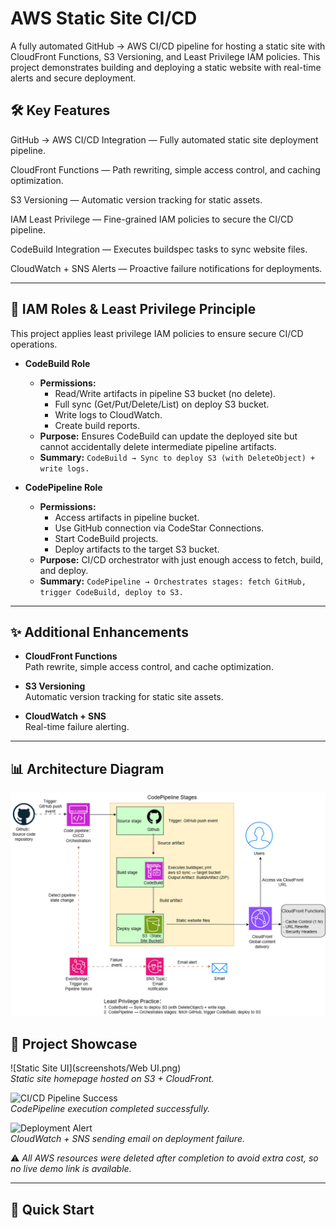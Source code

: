 # AWS Static Site CI/CD

A fully automated GitHub → AWS CI/CD pipeline for hosting a static site with CloudFront Functions, S3 Versioning, and Least Privilege IAM policies. This project demonstrates building and deploying a static website with real-time alerts and secure deployment.

## 🛠 Key Features

GitHub → AWS CI/CD Integration — Fully automated static site deployment pipeline.

CloudFront Functions — Path rewriting, simple access control, and caching optimization.

S3 Versioning — Automatic version tracking for static assets.

IAM Least Privilege — Fine-grained IAM policies to secure the CI/CD pipeline.

CodeBuild Integration — Executes buildspec tasks to sync website files.

CloudWatch + SNS Alerts — Proactive failure notifications for deployments.

---

## 🔐 IAM Roles & Least Privilege Principle

This project applies least privilege IAM policies to ensure secure CI/CD operations.

- **CodeBuild Role**
  - **Permissions:**
    - Read/Write artifacts in pipeline S3 bucket (no delete).
    - Full sync (Get/Put/Delete/List) on deploy S3 bucket.
    - Write logs to CloudWatch.
    - Create build reports.
  - **Purpose:** Ensures CodeBuild can update the deployed site but cannot accidentally delete intermediate pipeline artifacts.  
  - **Summary:** `CodeBuild → Sync to deploy S3 (with DeleteObject) + write logs.`

- **CodePipeline Role**
  - **Permissions:**
    - Access artifacts in pipeline bucket.
    - Use GitHub connection via CodeStar Connections.
    - Start CodeBuild projects.
    - Deploy artifacts to the target S3 bucket.
  - **Purpose:** CI/CD orchestrator with just enough access to fetch, build, and deploy.  
  - **Summary:** `CodePipeline → Orchestrates stages: fetch GitHub, trigger CodeBuild, deploy to S3.`

---

## ✨ Additional Enhancements

- **CloudFront Functions**  
  Path rewrite, simple access control, and cache optimization.  

- **S3 Versioning**  
  Automatic version tracking for static site assets.  

- **CloudWatch + SNS**  
  Real-time failure alerting.  

---

## 📊 Architecture Diagram

![Architecture Diagram](docs/AWS-StaticSite.drawio.png)

## 📸 Project Showcase

![Static Site UI](screenshots/Web UI.png)  
*Static site homepage hosted on S3 + CloudFront.*

![CI/CD Pipeline Success](screenshots/pipeline-success.png)  
*CodePipeline execution completed successfully.*

![Deployment Alert](screenshots/deployment-alert.png)  
*CloudWatch + SNS sending email on deployment failure.* 

⚠️ *All AWS resources were deleted after completion to avoid extra cost, so no live demo link is available.*  

---

## 🚀 Quick Start
